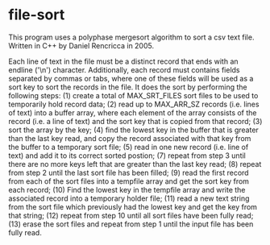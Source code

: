 # file-sort

This program uses a polyphase mergesort algorithm to sort a csv text file. Written in C++ by Daniel Rencricca in 2005.

Each line of text in the file must be a distinct record that ends with	an endline ('\n') character. Additionally, each record must contains fields separated by commas or tabs, where one of these fields will be used as a sort key to sort the records in the file. It does the sort by performing the following steps: (1) create a total of MAX_SRT_FILES sort files to be used to temporarily hold record data; (2) read up to MAX_ARR_SZ records (i.e. lines of text) into a buffer array, where each element of the array consists of the record (i.e. a line of text)  and the sort key that is copied from that record; (3) sort the array by the key; (4) find the lowest key in the buffer that is greater than the last key read, and copy the record associated with that key from the buffer to a temporary sort file; (5) read in one new record (i.e. line of text) and add it to its correct sorted postion; (7) repeat from step 3 until there are no more keys left that are greater than the last key read; (8) repeat from step 2 until the last sort file has been filled; (9) read the first record from each of the sort files into a tempfile array and get the sort key from each record; (10) Find the lowest key in the tempfile array and write the associated record into a temporary holder file;	(11) read a new text string from the sort file which previously had the lowest key and get the key from that string; (12) repeat from	step 10 until all sort files have been fully read; (13) erase the sort files and repeat from step 1 until the input file has been fully read.
